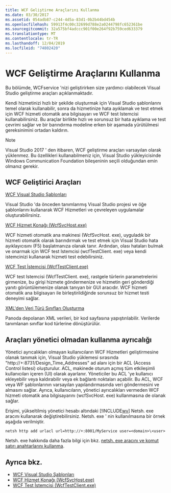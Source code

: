 ```yaml
---
title: WCF Geliştirme Araçlarını Kullanma
ms.date: 03/30/2017
ms.assetid: 054adb87-c244-4d5a-83d1-0b2b44bd454b
ms.openlocfilehash: 59913f4c00c32699d788e2a0244798fc652361be
ms.sourcegitcommit: 32a575bf4adccc901f00e264f92b759ced633379
ms.translationtype: MT
ms.contentlocale: tr-TR
ms.lasthandoff: 12/04/2019
ms.locfileid: "74802420"
---
```

# <a name="using-the-wcf-development-tools"></a>WCF Geliştirme Araçlarını Kullanma
Bu bölümde, WCFservice 'nizi geliştirirken size yardımcı olabilecek Visual Studio geliştirme araçları açıklanmaktadır.  
  
 Kendi hizmetinizi hızlı bir şekilde oluşturmak için Visual Studio şablonlarını temel olarak kullanabilir, sonra da hizmetinize hata ayıklamak ve test etmek için WCF hizmeti otomatik ana bilgisayarı ve WCF test Istemcisi kullanabilirsiniz. Bu araçlar birlikte hızlı ve sorunsuz bir hata ayıklama ve test çevrimi sağlar ve bir barındırma modeline erken bir aşamada yürütülmesi gereksinimini ortadan kaldırın.  
 
 > [!NOTE]
 > Visual Studio 2017 ' den itibaren, WCF geliştirme araçları varsayılan olarak yüklenmez. Bu özellikleri kullanabilmeniz için, Visual Studio yükleyicisinde Windows Communication Foundation bileşeninin seçili olduğundan emin olmanız gerekir.
  
## <a name="the-wcf-developer-tools"></a>WCF Geliştirici Araçları  
 [WCF Visual Studio Şablonları](wcf-vs-templates.md)  
  
 Visual Studio 'da önceden tanımlanmış Visual Studio projesi ve öğe şablonlarını kullanarak WCF Hizmetleri ve çevreleyen uygulamalar oluşturabilirsiniz.  
  
 [WCF Hizmet Konağı (WcfSvcHost.exe)](wcf-service-host-wcfsvchost-exe.md)  
  
 WCF hizmeti otomatik ana makinesi (WcfSvcHost. exe), uyguladık bir hizmeti otomatik olarak barındırmak ve test etmek için Visual Studio hata ayıklayıcısını (F5) başlatmanıza olanak tanır. Ardından, olası hataları bulmak ve onarmak için WCF test Istemcisi (wcfTestClient. exe) veya kendi istemcinizi kullanarak hizmeti test edebilirsiniz.  
  
 [WCF Test İstemcisi (WcfTestClient.exe)](wcf-test-client-wcftestclient-exe.md)  
  
 WCF test Istemcisi (WcfTestClient. exe), rastgele türlerin parametrelerini girmenize, bu girişi hizmete göndermenize ve hizmetin geri gönderdiği yanıtı görüntülemenize olanak tanıyan bir GUI aracıdır. WCF hizmeti otomatik ana bilgisayarı ile birleştirildiğinde sorunsuz bir hizmet testi deneyimi sağlar.  
  
 [XML'den Veri Türü Sınıfları Oluşturma](generating-data-type-classes-from-xml.md)  
  
 Panoda depolanan XML verileri, bir kod sayfasına yapıştırılabilir. Verilerde tanımlanan sınıflar kod türlerine dönüştürülür.  
  
## <a name="using-the-tools-without-administrator-privilege"></a>Araçları yönetici olmadan kullanma ayrıcalığı  
 Yönetici ayrıcalıkları olmayan kullanıcıların WCF Hizmetleri geliştirmesine olanak tanımak için, Visual Studio yüklemesi sırasında "http://+:8731/Design_Time_Addresses" ad alanı için bir ACL (Access Control listesi) oluşturulur. ACL, makinede oturum açmış tüm etkileşimli kullanıcıları içeren (UI) olarak ayarlanır. Yöneticiler bu ACL 'ye kullanıcı ekleyebilir veya kaldırabilir veya ek bağlantı noktaları açabilir. Bu ACL, WCF veya WF şablonlarının varsayılan yapılandırmasında veri göndermesini ve almasını sağlar. Ayrıca, kullanıcıların, yönetici ayrıcalıkları vermeden WCF hizmeti otomatik ana bilgisayarını (wcfSvcHost. exe) kullanmasına de olanak sağlar.  
  
 Erişimi, yükseltilmiş yönetici hesabı altındaki [!INCLUDE[wv](../../../includes/wv-md.md)] Netsh. exe aracını kullanarak değiştirebilirsiniz. Netsh. exe ' nin kullanılmasına bir örnek aşağıda verilmiştir.  
  
```console  
netsh http add urlacl url=http://+:8001/MyService user=<domain>\<user>  
```  
  
 Netsh. exe hakkında daha fazla bilgi için bkz. [netsh. exe aracını ve komut satırı anahtarlarını kullanma](https://docs.microsoft.com/previous-versions/tn-archive/bb490939(v=technet.10)).  
  
## <a name="see-also"></a>Ayrıca bkz.

- [WCF Visual Studio Şablonları](wcf-vs-templates.md)
- [WCF Hizmet Konağı (WcfSvcHost.exe)](wcf-service-host-wcfsvchost-exe.md)
- [WCF Test İstemcisi (WcfTestClient.exe)](wcf-test-client-wcftestclient-exe.md)
